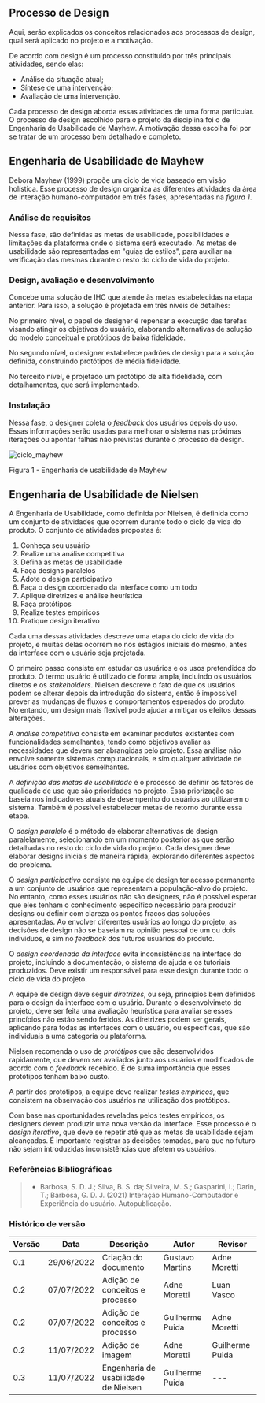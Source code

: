 ## Processo de Design
Aqui, serão explicados os conceitos relacionados aos processos de design, qual será aplicado no projeto e a motivação. 

De acordo com  design é um processo constituído por três principais atividades, sendo elas:
- Análise da situação atual;
- Síntese de uma intervenção;
- Avaliação de uma intervenção.

Cada processo de design aborda essas atividades de uma forma particular. O processo de design escolhido para o projeto da disciplina foi o de Engenharia de Usabilidade de Mayhew. A motivação dessa escolha foi por se tratar de um processo bem detalhado e completo. 

## Engenharia de Usabilidade de Mayhew

Debora Mayhew (1999) propõe um ciclo de vida baseado em visão holística.
Esse processo de design organiza as diferentes atividades da área de interação humano-computador em três fases, apresentadas na _figura 1_.


### Análise de requisitos

Nessa fase, são definidas as metas de usabilidade, possibilidades e limitações da plataforma onde o sistema será executado.
As metas de usabilidade são representadas em "guias de estilos", para auxiliar na verificação das mesmas durante o resto do ciclo de vida do projeto.

### Design, avaliação e desenvolvimento

Concebe uma solução de IHC que atende às metas estabelecidas na etapa anterior.
Para isso, a solução é projetada em três níveis de detalhes:

No primeiro nível, o papel de designer é repensar a execução das tarefas visando atingir os objetivos do usuário, elaborando alternativas de solução do modelo conceitual e protótipos de baixa fidelidade.

No segundo nível, o designer estabelece padrões de design para a solução definida, construindo protótipos de média fidelidade.

No terceito nível, é projetado um protótipo de alta fidelidade, com detalhamentos, que será implementado.

### Instalação

Nessa fase, o designer coleta o _feedback_ dos usuários depois do uso.
Essas informações serão usadas para melhorar o sistema nas próximas iterações ou apontar falhas não previstas durante o processo de design.


![ciclo_mayhew](https://user-images.githubusercontent.com/64036847/178362196-30461bb1-4071-4f60-87de-070bea0bc6d0.png)
<p>Figura 1 - Engenharia de usabilidade de Mayhew<p/>

## Engenharia de Usabilidade de Nielsen

A Engenharia de Usabilidade, como definida por Nielsen, é definida como um conjunto de atividades que ocorrem durante todo o ciclo de vida do produto.
O conjunto de atividades propostas é:

1. Conheça seu usuário
2. Realize uma análise competitiva
3. Defina as metas de usabilidade
4. Faça designs paralelos
5. Adote o design participativo
6. Faça o design coordenado da interface como um todo
7. Aplique diretrizes e análise heurística
8. Faça protótipos
9. Realize testes empíricos
10. Pratique design iterativo

Cada uma dessas atividades descreve uma etapa do ciclo de vida do projeto, e muitas delas ocorrem no nos estágios iniciais do mesmo, antes da interface com o usuário seja projetada.

O primeiro passo consiste em estudar os usuários e os usos pretendidos do produto.
O termo usuário é utilizado de forma ampla, incluindo os usuários diretos e os _stakeholders_.
Nielsen descreve o fato de que os usuários podem se alterar depois da introdução do sistema, então é impossível prever as mudanças de fluxos e comportamentos esperados do produto.
No entando, um design mais flexível pode ajudar a mitigar os efeitos dessas alterações.

A *análise competitiva* consiste em examinar produtos existentes com funcionalidades semelhantes, tendo como objetivos avaliar as necessidades que devem ser abrangidas pelo projeto.
Essa análise não envolve somente sistemas computacionais, e sim qualquer atividade de usuários com objetivos semelhantes.

A *definição das metas de usabilidade* é o processo de definir os fatores de qualidade de uso que são prioridades no projeto.
Essa priorização se baseia nos indicadores atuais de desempenho do usuários ao utilizarem o sistema.
Também é possível estabelecer metas de retorno durante essa etapa.

O *design paralelo* é o método de elaborar alternativas de design paralelamente, selecionando em um momento posterior as que serão detalhadas no resto do ciclo de vida do projeto.
Cada designer deve elaborar designs iniciais de maneira rápida, explorando diferentes aspectos do problema.

O *design participativo* consiste na equipe de design ter acesso permanente a um conjunto de usuários que representam a população-alvo do projeto.
No entanto, como esses usuários não são designers, não é possível esperar que eles tenham o conhecimento específico necessário para produzir designs ou definir com clareza os pontos fracos das soluções apresentadas.
Ao envolver diferentes usuários ao longo do projeto, as decisões de design não se baseiam na opinião pessoal de um ou dois indivíduos, e sim no _feedback_ dos futuros usuários do produto.

O *design coordenado da interface* evita inconsistências na interface do projeto, incluindo a documentação, o sistema de ajuda e os tutoriais produzidos.
Deve existir um responsável para esse design durante todo o ciclo de vida do projeto.

A equipe de design deve seguir *diretrizes*, ou seja, princípios bem definidos para o design da interface com o usuário.
Durante o desenvolvimeto do projeto, deve ser feita uma avaliação heurística para avaliar se esses princípios não estão sendo feridos.
As diretrizes podem ser gerais, aplicando para todas as interfaces com o usuário, ou específicas, que são individuais a uma categoria ou plataforma.

Nielsen recomenda o uso de *protótipos* que são desenvolvidos rapidamente, que devem ser avaliados junto aos usuários e modificados de acordo com o _feedback_ recebido.
É de suma importância que esses protótipos tenham baixo custo.

A partir dos protótipos, a equipe deve realizar *testes empíricos*, que consistem na observação dos usuários na utilização dos protótipos.

Com base nas oportunidades reveladas pelos testes empíricos, os designers devem produzir uma nova versão da interface.
Esse processo é o *design iterativo*, que deve se repetir até que as metas de usabilidade sejam alcançadas.
É importante registrar as decisões tomadas, para que no futuro não sejam introduzidas inconsistências que afetem os usuários.

### Referências Bibliográficas

> - Barbosa, S. D. J.; Silva, B. S. da; Silveira, M. S.; Gasparini, I.; Darin, T.; Barbosa, G. D. J. (2021) Interação
Humano-Computador e Experiência do usuário. Autopublicação.

### Histórico de versão

| Versão | Data | Descrição | Autor | Revisor
| ------ | ---- | --------- | ----- | ------- 
| 0.1    | 29/06/2022 | Criação do documento | Gustavo Martins | Adne Moretti
| 0.2  | 07/07/2022 | Adição de conceitos e processo | Adne Moretti | Luan Vasco |
| 0.2  | 07/07/2022 | Adição de conceitos e processo | Guilherme Puida | Adne Moretti |
| 0.2  | 11/07/2022 | Adição de imagem | Adne Moretti | Guilherme Puida |
| 0.3  | 11/07/2022 | Engenharia de usabilidade de Nielsen | Guilherme Puida | --- |